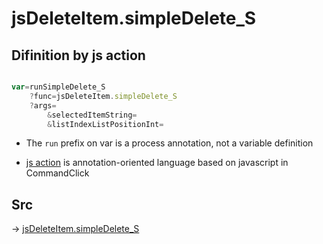 # jsDeleteItem.simpleDelete_S

## Difinition by js action

```js.js

var=runSimpleDelete_S
	?func=jsDeleteItem.simpleDelete_S
	?args=
		&selectedItemString=
		&listIndexListPositionInt=
```

- The `run` prefix on var is a process annotation, not a variable definition

- [js action](#) is annotation-oriented language based on javascript in CommandClick

## Src

-> [jsDeleteItem.simpleDelete_S](https://github.com/puutaro/CommandClick/blob/master/app/src/main/java/com/puutaro/commandclick/fragment_lib/terminal_fragment/js_interface/list_index/JsDeleteItem.kt#L53)


